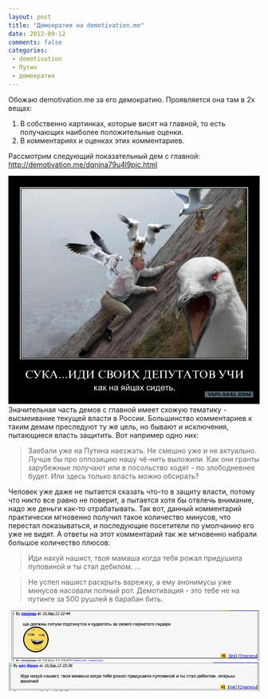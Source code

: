 ```yaml
---
layout: post
title: "Демократия на demotivation.me"
date: 2012-09-12
comments: false
categories:
 - demotivation
 - Путин
 - демократия
---
```



Обожаю demotivation.me за его демократию. Проявляется она там в 2х вещах:

1.  В собственно картинках, которые висят на главной, то есть получающих наиболее положительные оценки.
2.  В комментариях и оценках этих комментариев.

Рассмотрим следующий показательный дем с главной:
<a href="http://demotivation.me/dqnjna79u4l9pic.html">http://demotivation.me/dqnjna79u4l9pic.html</a>

![](/images/blog/2012-09-12-demotivationme/68684.jpeg)
Значительная часть демов c главной имеет схожую тематику - высмеивание текущей власти в России.
Большинство комментариев к таким демам преследуют ту же цель, но бывают и исключения, пытающиеся власть защитить.
Вот например одно них:
> Заебали уже на Путина наезжать. Не смешно уже и не актуально. Лучше бы про оппозицию нашу чё-нить выложили.
> Как они гранты зарубежные получают или в посольство ходят - по злободневнее будет. Или здесь только власть можно обсирать?

Человек уже даже не пытается сказать что-то в защиту власти, потому что никто все равно не поверит, а пытается хотя бы отвлечь внимание, надо же деньги как-то отрабатывать.
Так вот, данный комментарий практически мгновенно получил такое количество минусов, что перестал показываться, и последующие посетители по умолчанию его уже не видят.
А ответы на этот комментарий так же мгновенно набрали большое количество плюсов:
> Иди нахуй нашист, твоя мамаша когда тебя рожал придушила пуповиной и ты стал дебилом. ...

> Не успел нашист раскрыть варежку, а ему анонимусы уже минусов насовали полный рот. Демотивация - это тебе не на путинге за 500 рушлей в барабан бить.

![](/images/blog/2012-09-12-demotivationme/comment1.png)
![](/images/blog/2012-09-12-demotivationme/comment2.png)
